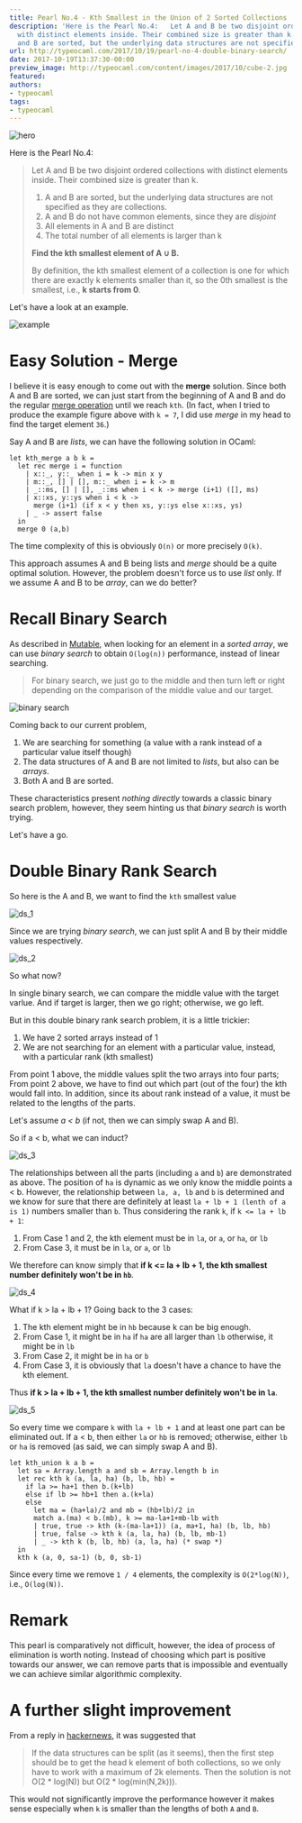 ```yaml
---
title: Pearl No.4 - Kth Smallest in the Union of 2 Sorted Collections
description: 'Here is the Pearl No.4:   Let A and B be two disjoint ordered collections
  with distinct elements inside. Their combined size is greater than k.          A
  and B are sorted, but the underlying data structures are not specified as...'
url: http://typeocaml.com/2017/10/19/pearl-no-4-double-binary-search/
date: 2017-10-19T13:37:30-00:00
preview_image: http://typeocaml.com/content/images/2017/10/cube-2.jpg
featured:
authors:
- typeocaml
tags:
- typeocaml
---
```


<p><img src="http://typeocaml.com/content/images/2017/10/cube-2-1.jpg#hero" alt="hero"/></p>

<p>Here is the Pearl No.4:</p>

<blockquote>
  <p>Let A and B be two disjoint ordered collections with distinct elements inside. Their combined size is greater than k. </p>
  
  <ol>
  <li>A and B are sorted, but the underlying data structures are not specified as they are collections.</li>
  <li>A and B do not have common elements, since they are <em>disjoint</em></li>
  <li>All elements in A and B are distinct</li>
  <li>The total number of all elements is larger than k</li>
  </ol>
  
  <p><strong>Find the kth smallest element of A &cup; B.</strong></p>
  
  <p>By definition, the kth smallest element of a collection is one for which there are exactly k elements smaller than it, so the 0th smallest is the smallest, i.e., <strong>k starts from 0</strong>.</p>
</blockquote>

<p>Let's have a look at an example.</p>

<p><img src="http://typeocaml.com/content/images/2015/12/example-4.jpg" alt="example"/></p>

<h1>Easy Solution - Merge</h1>

<p>I believe it is easy enough to come out with the <strong>merge</strong> solution. Since both A and B are sorted, we can just start from the beginning of A and B and do the regular <a href="http://typeocaml.com/2014/12/04/recursion-reloaded/">merge operation</a> until we reach <code>kth</code>. (In fact, when I tried to produce the example figure above with <code>k = 7</code>, I did use <em>merge</em> in my head to find the target element <code>36</code>.)</p>

<p>Say A and B are <em>lists</em>, we can have the following solution in OCaml:</p>

<pre><code class="ocaml">let kth_merge a b k =  
  let rec merge i = function
    | x::_, y::_ when i = k -&gt; min x y
    | m::_, [] | [], m::_ when i = k -&gt; m
    | _::ms, [] | [], _::ms when i &lt; k -&gt; merge (i+1) ([], ms)
    | x::xs, y::ys when i &lt; k -&gt; 
      merge (i+1) (if x &lt; y then xs, y::ys else x::xs, ys)
    | _ -&gt; assert false
  in
  merge 0 (a,b)
</code></pre>

<p>The time complexity of this is obviously <code>O(n)</code> or more precisely <code>O(k)</code>. </p>

<p>This approach assumes A and B being lists and <em>merge</em> should be a quite optimal solution. However, the problem doesn't force us to use <em>list</em> only. If we assume A and B to be <em>array</em>, can we do better?</p>

<h1>Recall Binary Search</h1>

<p>As described in <a href="http://typeocaml.com/2015/01/20/mutable/">Mutable</a>, when looking for an element in a <em>sorted array</em>, we can use <em>binary search</em> to obtain <code>O(log(n))</code> performance, instead of linear searching.</p>

<blockquote>
  <p>For binary search, we just go to the middle and then turn left or right depending on the comparison of the middle value and our target.</p>
</blockquote>

<p><img src="http://typeocaml.com/content/images/2015/12/binary_search.jpg" alt="binary search"/></p>

<p>Coming back to our current problem, </p>

<ol>
<li>We are searching for something (a value with a rank instead of a particular value itself though)  </li>
<li>The data structures of A and B are not limited to <em>lists</em>, but also can be <em>arrays</em>.  </li>
<li>Both A and B are sorted.</li>
</ol>

<p>These characteristics present <em>nothing directly</em> towards a classic binary search problem, however, they seem hinting us that <em>binary search</em> is worth trying. </p>

<p>Let's have a go.</p>

<h1>Double Binary Rank Search</h1>

<p>So here is the A and B, we want to find the <code>kth</code> smallest value</p>

<p><img src="http://typeocaml.com/content/images/2017/10/ds_1-2.jpg" alt="ds_1"/></p>

<p>Since we are trying <em>binary search</em>, we can just split A and B by their middle values respectively.</p>

<p><img src="http://typeocaml.com/content/images/2017/10/ds_2.jpg" alt="ds_2"/></p>

<p>So what now? </p>

<p>In single binary search, we can compare the middle value with the target varlue. And if target is larger, then we go right; otherwise, we go left. </p>

<p>But in this double binary rank search problem, it is a little trickier:</p>

<ol>
<li>We have 2 sorted arrays instead of 1  </li>
<li>We are not searching for an element with a particular value, instead, with a particular rank (kth smallest)</li>
</ol>

<p>From point 1 above, the middle values split the two arrays into four parts; From point 2 above, we have to find out which part (out of the four) the kth would fall into. In addition, since its about rank instead of a value, it must be related to the lengths of the parts.</p>

<p>Let's assume <em>a &lt; b</em> (if not, then we can simply swap A and B).</p>

<p>So if a &lt; b, what we can induct?</p>

<p><img src="http://typeocaml.com/content/images/2017/10/ds_3-9.jpg" alt="ds_3"/></p>

<p>The relationships between all the parts (including <code>a</code> and <code>b</code>) are demonstrated as above. The position of <code>ha</code> is dynamic as we only know the middle points a &lt; b. However, the relationship between <code>la, a, lb</code> and <code>b</code> is determined and we know for sure that there are definitely at least <code>la + lb + 1 (lenth of a is 1)</code> numbers smaller than <code>b</code>. Thus considering the rank <code>k</code>, if <code>k &lt;= la + lb + 1</code>:</p>

<ol>
<li>From Case 1 and 2, the kth element must be in <code>la</code>, or <code>a</code>, or <code>ha</code>, or <code>lb</code>  </li>
<li>From Case 3, it must be in <code>la</code>, or <code>a</code>, or <code>lb</code></li>
</ol>

<p>We therefore can know simply that <strong>if k &lt;= la + lb + 1, the kth smallest number definitely won't be in <code>hb</code></strong>.</p>

<p><img src="http://typeocaml.com/content/images/2017/10/ds_4-3.jpg" alt="ds_4"/></p>

<p>What if k &gt; la + lb + 1? Going back to the 3 cases:</p>

<ol>
<li>The kth element might be in <code>hb</code> because k can be big enough.  </li>
<li>From Case 1, it might be in <code>ha</code> if <code>ha</code> are all larger than <code>lb</code> otherwise, it might be in <code>lb</code>  </li>
<li>From Case 2, it might be in <code>ha</code> or <code>b</code>  </li>
<li>From Case 3, it is obviously that <code>la</code> doesn't have a chance to have the kth element.</li>
</ol>

<p>Thus <strong>if k &gt; la + lb + 1, the kth smallest number definitely won't be in <code>la</code></strong>.</p>

<p><img src="http://typeocaml.com/content/images/2017/10/ds_5.jpg" alt="ds_5"/></p>

<p>So every time we compare <code>k</code> with <code>la + lb + 1</code> and at least one part can be eliminated out. If a &lt; b, then either <code>la</code> or <code>hb</code> is removed; otherwise, either <code>lb</code> or <code>ha</code> is removed (as said, we can simply swap A and B).</p>

<pre><code class="ocaml">let kth_union k a b =  
  let sa = Array.length a and sb = Array.length b in
  let rec kth k (a, la, ha) (b, lb, hb) =
    if la &gt;= ha+1 then b.(k+lb)
    else if lb &gt;= hb+1 then a.(k+la)
    else  
      let ma = (ha+la)/2 and mb = (hb+lb)/2 in
      match a.(ma) &lt; b.(mb), k &gt;= ma-la+1+mb-lb with 
      | true, true -&gt; kth (k-(ma-la+1)) (a, ma+1, ha) (b, lb, hb)
      | true, false -&gt; kth k (a, la, ha) (b, lb, mb-1)
      | _ -&gt; kth k (b, lb, hb) (a, la, ha) (* swap *)
  in 
  kth k (a, 0, sa-1) (b, 0, sb-1)
</code></pre>

<p>Since every time we remove <code>1 / 4</code> elements, the complexity is <code>O(2*log(N))</code>, i.e., <code>O(log(N))</code>.</p>

<h1>Remark</h1>

<p>This pearl is comparatively not difficult, however, the idea of process of elimination is worth noting. Instead of choosing which part is positive towards our answer, we can remove parts that is impossible and eventually we can achieve similar algorithmic complexity. </p>

<h1>A further slight improvement</h1>

<p>From a reply in <a href="https://news.ycombinator.com/reply?id=15514451">hackernews</a>, it was suggested that</p>

<blockquote>
  <p>If the data structures can be split (as it seems), then the first step should be to get the head k element of both collections, so we only have to work with a maximum of 2k elements. Then the solution is not O(2 * log(N)) but O(2 * log(min(N,2k))).</p>
</blockquote>

<p>This would not significantly improve the performance however it makes sense especially when <code>k</code> is smaller than the lengths of both <code>A</code> and <code>B</code>. </p>
